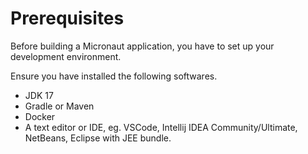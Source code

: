 # Prerequisites

Before building a Micronaut application, you have to set up your development environment. 

Ensure you have installed the following softwares.

* JDK 17 
* Gradle or Maven 
* Docker 
* A text editor or IDE, eg. VSCode, Intellij IDEA Community/Ultimate, NetBeans, Eclipse with JEE bundle.
  

